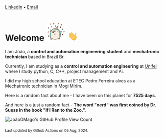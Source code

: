 [LinkedIn](https://www.linkedin.com/in/joão-pedro-gozzoli-b95641301/) &bull;
[Email](joaopedrogozzoli@gmail.com)

# Welcome <img src="happy.gif" height="64px" /> <img src="wave.gif" height="32px" />

I am João, a  **control and automation engineering student** and **mechatronic technician** based in Brazil Br.

Currently, I am studying as a **control and automation engineering** at [Unifei](https://unifei.edu.br) where I study python, C, C++, project management and Ai.

I did my high school education at ETEC Pedro Ferreira alves as a Mechatronic technician in Mogi Mirim.

Here is a random fact about me - I have been on this planet for **7525 days**.

And here is a just a random fact -  **The word "nerd" was first coined by Dr. Suess in the book "If I Ran to the Zoo."**.

![JoãoOMago's GitHub Profile View Count](https://komarev.com/ghpvc/?username=JoaoOMago)

<sub>Last updated by Github Actions on 05 Aug, 2024.</sub>
